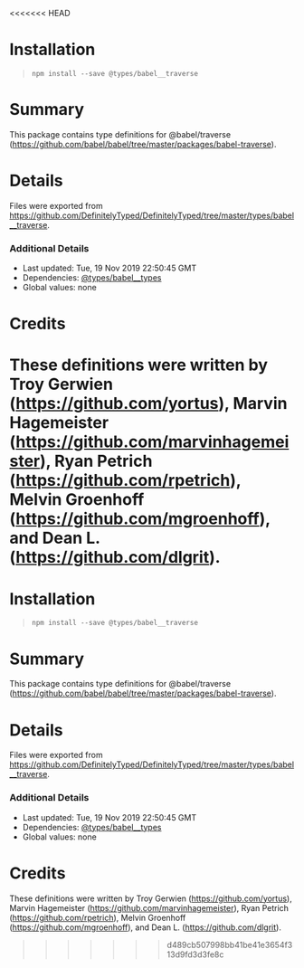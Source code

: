 <<<<<<< HEAD
# Installation
> `npm install --save @types/babel__traverse`

# Summary
This package contains type definitions for @babel/traverse (https://github.com/babel/babel/tree/master/packages/babel-traverse).

# Details
Files were exported from https://github.com/DefinitelyTyped/DefinitelyTyped/tree/master/types/babel__traverse.

### Additional Details
 * Last updated: Tue, 19 Nov 2019 22:50:45 GMT
 * Dependencies: [@types/babel__types](https://npmjs.com/package/@types/babel__types)
 * Global values: none

# Credits
These definitions were written by Troy Gerwien (https://github.com/yortus), Marvin Hagemeister (https://github.com/marvinhagemeister), Ryan Petrich (https://github.com/rpetrich), Melvin Groenhoff (https://github.com/mgroenhoff), and Dean L. (https://github.com/dlgrit).
=======
# Installation
> `npm install --save @types/babel__traverse`

# Summary
This package contains type definitions for @babel/traverse (https://github.com/babel/babel/tree/master/packages/babel-traverse).

# Details
Files were exported from https://github.com/DefinitelyTyped/DefinitelyTyped/tree/master/types/babel__traverse.

### Additional Details
 * Last updated: Tue, 19 Nov 2019 22:50:45 GMT
 * Dependencies: [@types/babel__types](https://npmjs.com/package/@types/babel__types)
 * Global values: none

# Credits
These definitions were written by Troy Gerwien (https://github.com/yortus), Marvin Hagemeister (https://github.com/marvinhagemeister), Ryan Petrich (https://github.com/rpetrich), Melvin Groenhoff (https://github.com/mgroenhoff), and Dean L. (https://github.com/dlgrit).
>>>>>>> d489cb507998bb41be41e3654f313d9fd3d3fe8c

